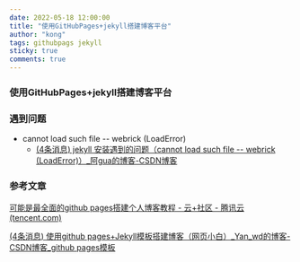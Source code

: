 ```yaml
---
date: 2022-05-18 12:00:00
title: "使用GitHubPages+jekyll搭建博客平台"
author: "kong"
tags: githubpags jekyll
sticky: true
comments: true
---
```


### 使用GitHubPages+jekyll搭建博客平台



### 遇到问题

- cannot load such file -- webrick (LoadError)
  - [(4条消息) jekyll 安装遇到的问题（cannot load such file -- webrick (LoadError)）_阿gua的博客-CSDN博客](https://blog.csdn.net/guo_yue/article/details/117730314)



### 参考文章

[可能是最全面的github pages搭建个人博客教程 - 云+社区 - 腾讯云 (tencent.com)](https://cloud.tencent.com/developer/article/1607408)

[(4条消息) 使用github pages+Jekyll模板搭建博客（网页小白）_Yan_wd的博客-CSDN博客_github pages模板](https://blog.csdn.net/weixin_43871601/article/details/104248805)

